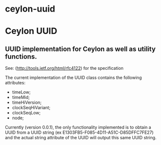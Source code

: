 # ceylon-uuid
Ceylon UUID
====================

UUID implementation for Ceylon as well as utility functions.
---------------------

See: (http://tools.ietf.org/html/rfc4122) for the specification

The current implementation of the UUID class contains the following attributes:

* timeLow;
* timeMid;
* timeHiVersion;
* clockSeqHiVariant;
* clockSeqLow;
* node;

Currently (version 0.0.1), the only functionality implemented is to obtain a UUID from a UUID string 
(ex E1303FB5-F085-4D11-A51C-D85DFFC7FE27) and the actual string attribute of the UUID will output this same
UUID string.